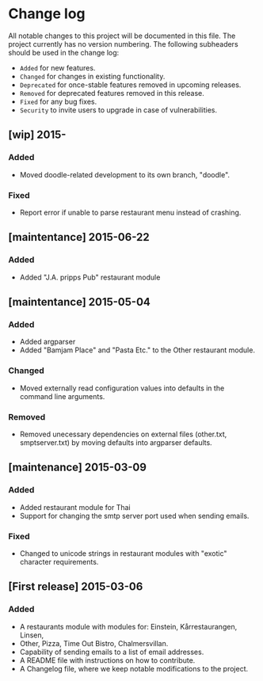 # Change log
All notable changes to this project will be documented in this file.
The project currently has no version numbering.
The following subheaders should be used in the change log: 

- `Added` for new features.
- `Changed` for changes in existing functionality.
- `Deprecated` for once-stable features removed in upcoming releases.
- `Removed` for deprecated features removed in this release.
- `Fixed` for any bug fixes.
- `Security` to invite users to upgrade in case of vulnerabilities.


## [wip] 2015-
### Added
- Moved doodle-related development to its own branch, "doodle".

### Fixed
- Report error if unable to parse restaurant menu instead of crashing.


## [maintentance] 2015-06-22
### Added
- Added "J.A. pripps Pub" restaurant module 

## [maintentance] 2015-05-04
### Added
- Added argparser
- Added "Bamjam Place" and "Pasta Etc." to the Other restaurant module.

### Changed
- Moved externally read configuration values into
  defaults in the command line arguments.

### Removed
- Removed unecessary dependencies on external files (other.txt, smptserver.txt)
  by moving defaults into argparser defaults.


## [maintenance] 2015-03-09
### Added
- Added restaurant module for Thai
- Support for changing the smtp server port used when sending emails.

### Fixed
- Changed to unicode strings in restaurant modules with "exotic" character
  requirements.


## [First release] 2015-03-06
### Added
- A restaurants module with modules for: Einstein, Kårrestaurangen, Linsen,
- Other, Pizza, Time Out Bistro, Chalmersvillan.
- Capability of sending emails to a list of email addresses.
- A README file with instructions on how to contribute.
- A Changelog file, where we keep notable modifications to the project.



